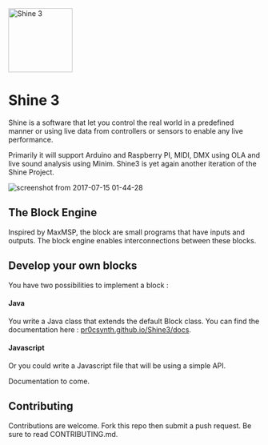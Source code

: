 
<img src="https://github.com/pr0csynth/Shine3/blob/master/icon/icon-256.png?raw=true" alt="Shine 3" width="128px"/>

# Shine 3

Shine is a software that let you control the real world in a predefined manner or using live data from controllers or sensors to enable any live performance.

Primarily it will support Arduino and Raspberry PI, MIDI, DMX using OLA and live sound analysis using Minim.
Shine3 is yet again another iteration of the Shine Project.

![screenshot from 2017-07-15 01-44-28](https://user-images.githubusercontent.com/22014799/28234379-3bac894c-68ff-11e7-80e5-72a0a04c26cb.png)


## The Block Engine

Inspired by MaxMSP, the block are small programs that have inputs and outputs. The block engine enables interconnections between these blocks.

## Develop your own blocks

You have two possibilities to implement a block :

#### Java

You write a Java class that extends the default Block class.
You can find the documentation here : [pr0csynth.github.io/Shine3/docs](https://pr0csynth.github.io/Shine3/docs).

#### Javascript

Or you could write a Javascript file that will be using a simple API.

Documentation to come.

## Contributing

Contributions are welcome. Fork this repo then submit a push request. Be sure to read CONTRIBUTING.md.
